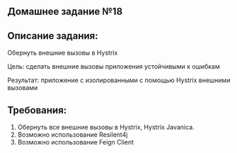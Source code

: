 Домашнее задание №18
---
Описание задания:
---
Обернуть внешние вызовы в Hystrix

Цель: сделать внешние вызовы приложения устойчивыми к ошибкам

Результат: приложение с изолированными с помощью Hystrix внешними вызовами

Требования:
---
1. Обернуть все внешние вызовы в Hystrix, Hystrix Javanica.
2. Возможно использование Resilent4j
3. Возможно использование Feign Client
